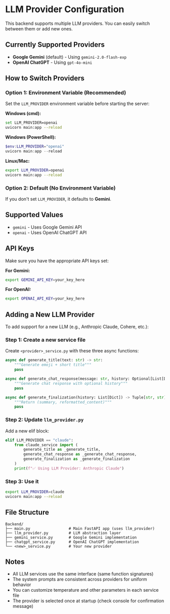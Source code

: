 # LLM Provider Configuration

This backend supports multiple LLM providers. You can easily switch between them or add new ones.

## Currently Supported Providers

- **Google Gemini** (default) - Using `gemini-2.0-flash-exp`
- **OpenAI ChatGPT** - Using `gpt-4o-mini`

## How to Switch Providers

### Option 1: Environment Variable (Recommended)

Set the `LLM_PROVIDER` environment variable before starting the server:

**Windows (cmd):**
```bash
set LLM_PROVIDER=openai
uvicorn main:app --reload
```

**Windows (PowerShell):**
```powershell
$env:LLM_PROVIDER="openai"
uvicorn main:app --reload
```

**Linux/Mac:**
```bash
export LLM_PROVIDER=openai
uvicorn main:app --reload
```

### Option 2: Default (No Environment Variable)

If you don't set `LLM_PROVIDER`, it defaults to **Gemini**.

## Supported Values

- `gemini` - Uses Google Gemini API
- `openai` - Uses OpenAI ChatGPT API

## API Keys

Make sure you have the appropriate API keys set:

**For Gemini:**
```bash
export GEMINI_API_KEY=your_key_here
```

**For OpenAI:**
```bash
export OPENAI_API_KEY=your_key_here
```

## Adding a New LLM Provider

To add support for a new LLM (e.g., Anthropic Claude, Cohere, etc.):

### Step 1: Create a new service file

Create `<provider>_service.py` with these three async functions:

```python
async def generate_title(text: str) -> str:
    """Generate emoji + short title"""
    pass

async def generate_chat_response(message: str, history: Optional[List[Dict]] = None) -> str:
    """Generate chat response with optional history"""
    pass

async def generate_finalization(history: List[Dict]) -> Tuple[str, str]:
    """Return (summary, reformatted_content)"""
    pass
```

### Step 2: Update `llm_provider.py`

Add a new elif block:

```python
elif LLM_PROVIDER == "claude":
    from claude_service import (
        generate_title as _generate_title,
        generate_chat_response as _generate_chat_response,
        generate_finalization as _generate_finalization
    )
    print(f"✅ Using LLM Provider: Anthropic Claude")
```

### Step 3: Use it

```bash
export LLM_PROVIDER=claude
uvicorn main:app --reload
```

## File Structure

```
Backend/
├── main.py                 # Main FastAPI app (uses llm_provider)
├── llm_provider.py         # LLM abstraction layer
├── gemini_service.py       # Google Gemini implementation
├── chatgpt_service.py      # OpenAI ChatGPT implementation
└── <new>_service.py        # Your new provider
```

## Notes

- All LLM services use the same interface (same function signatures)
- The system prompts are consistent across providers for uniform behavior
- You can customize temperature and other parameters in each service file
- The provider is selected once at startup (check console for confirmation message)
